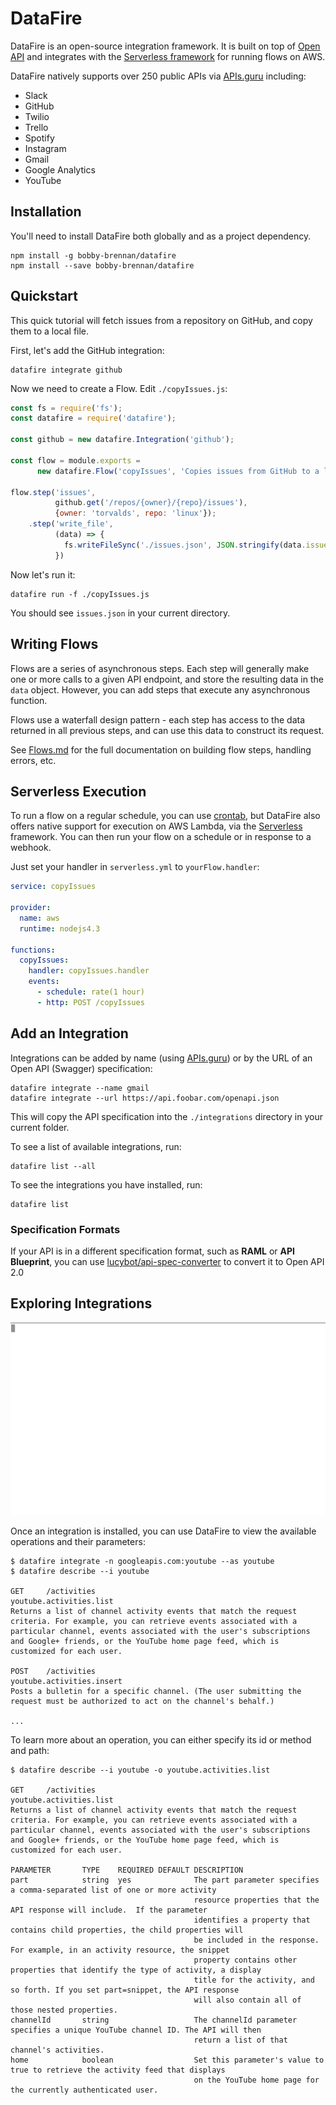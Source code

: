# DataFire

DataFire is an open-source integration framework. It is built on top of
[Open API](https://github.com/OAI/OpenAPI-Specification) and integrates with the
[Serverless framework](https://github.com/serverless/serverless) for running flows
on AWS.

DataFire natively supports over 250 public APIs via
[APIs.guru](https://github.com/APIs-guru/openapi-directory)
including:
* Slack
* GitHub
* Twilio
* Trello
* Spotify
* Instagram
* Gmail
* Google Analytics
* YouTube

## Installation
You'll need to install DataFire both globally and as a project dependency.
```
npm install -g bobby-brennan/datafire
npm install --save bobby-brennan/datafire
```

## Quickstart
This quick tutorial will fetch issues from a repository on GitHub, and copy them to
a local file.

First, let's add the GitHub integration:
```
datafire integrate github
```

Now we need to create a Flow. Edit `./copyIssues.js`:
```js
const fs = require('fs');
const datafire = require('datafire');

const github = new datafire.Integration('github');

const flow = module.exports =
      new datafire.Flow('copyIssues', 'Copies issues from GitHub to a local file');

flow.step('issues',
          github.get('/repos/{owner}/{repo}/issues'),
          {owner: 'torvalds', repo: 'linux'});
    .step('write_file',
          (data) => {
            fs.writeFileSync('./issues.json', JSON.stringify(data.issues, null, 2));
          })

```

Now let's run it:
```
datafire run -f ./copyIssues.js
```
You should see `issues.json` in your current directory.

## Writing Flows
Flows are a series of asynchronous steps. Each step will generally make one or more calls
to a given API endpoint, and store the resulting data in the `data` object. However,
you can add steps that execute any asynchronous function.

Flows use a waterfall design pattern - each step has access to the data returned in all
previous steps, and can use this data to construct its request.

See [Flows.md](./Flows.md) for the full documentation on building flow steps, handling errors, etc.

## Serverless Execution
To run a flow on a regular schedule, you can use [crontab](https://en.wikipedia.org/wiki/Cron),
but DataFire also offers native support for execution on AWS Lambda,
via the [Serverless](https://github.com/serverless/serverless) framework. You can then
run your flow on a schedule or in response to a webhook.

Just set your handler in `serverless.yml` to `yourFlow.handler`:

```yml
service: copyIssues

provider:
  name: aws
  runtime: nodejs4.3

functions:
  copyIssues:
    handler: copyIssues.handler
    events:
      - schedule: rate(1 hour)
      - http: POST /copyIssues
```

## Add an Integration
Integrations can be added by name (using [APIs.guru](http://apis.guru)) or by
the URL of an Open API (Swagger) specification:
```
datafire integrate --name gmail
datafire integrate --url https://api.foobar.com/openapi.json
```
This will copy the API specification into the `./integrations` directory in your current folder.

To see a list of available integrations, run:
```
datafire list --all
```

To see the integrations you have installed, run:
```
datafire list
```

### Specification Formats
If your API is in a different specification format, such as
**RAML** or **API Blueprint**, you can use [lucybot/api-spec-converter](https://github.com/lucybot/api-spec-converter)
to convert it to Open API 2.0

## Exploring Integrations
![Exploing Integrations](./docs/flow.gif)


Once an integration is installed, you can use DataFire to view
the available operations and their parameters:
```
$ datafire integrate -n googleapis.com:youtube --as youtube
$ datafire describe --i youtube

GET     /activities
youtube.activities.list
Returns a list of channel activity events that match the request criteria. For example, you can retrieve events associated with a particular channel, events associated with the user's subscriptions and Google+ friends, or the YouTube home page feed, which is customized for each user.

POST    /activities
youtube.activities.insert
Posts a bulletin for a specific channel. (The user submitting the request must be authorized to act on the channel's behalf.)

...
```

To learn more about an operation, you can either specify its id or method and path:
```
$ datafire describe --i youtube -o youtube.activities.list

GET     /activities
youtube.activities.list
Returns a list of channel activity events that match the request criteria. For example, you can retrieve events associated with a particular channel, events associated with the user's subscriptions and Google+ friends, or the YouTube home page feed, which is customized for each user.

PARAMETER       TYPE    REQUIRED DEFAULT DESCRIPTION                                                                     
part            string  yes              The part parameter specifies a comma-separated list of one or more activity     
                                         resource properties that the API response will include.  If the parameter       
                                         identifies a property that contains child properties, the child properties will 
                                         be included in the response. For example, in an activity resource, the snippet  
                                         property contains other properties that identify the type of activity, a display
                                         title for the activity, and so forth. If you set part=snippet, the API response 
                                         will also contain all of those nested properties.                               
channelId       string                   The channelId parameter specifies a unique YouTube channel ID. The API will then
                                         return a list of that channel's activities.                                     
home            boolean                  Set this parameter's value to true to retrieve the activity feed that displays  
                                         on the YouTube home page for the currently authenticated user.
```

